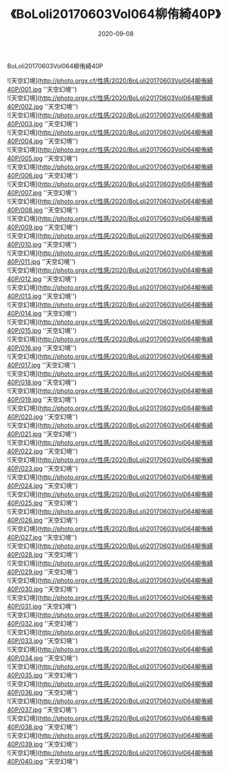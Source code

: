 ﻿---
layout: post
title: 《BoLoli20170603Vol064柳侑綺40P》
date: 2020-09-08
img: http://photo.orgx.cf/性感/2020/BoLoli20170603Vol064柳侑綺40P/000.jpg
tags: [美女,性感,泳衣]
---

BoLoli20170603Vol064柳侑綺40P



![天空幻境](http://photo.orgx.cf/性感/2020/BoLoli20170603Vol064柳侑綺40P/001.jpg ''天空幻境'')<br>
![天空幻境](http://photo.orgx.cf/性感/2020/BoLoli20170603Vol064柳侑綺40P/002.jpg ''天空幻境'')<br>
![天空幻境](http://photo.orgx.cf/性感/2020/BoLoli20170603Vol064柳侑綺40P/003.jpg ''天空幻境'')<br>
![天空幻境](http://photo.orgx.cf/性感/2020/BoLoli20170603Vol064柳侑綺40P/004.jpg ''天空幻境'')<br>
![天空幻境](http://photo.orgx.cf/性感/2020/BoLoli20170603Vol064柳侑綺40P/005.jpg ''天空幻境'')<br>
![天空幻境](http://photo.orgx.cf/性感/2020/BoLoli20170603Vol064柳侑綺40P/006.jpg ''天空幻境'')<br>
![天空幻境](http://photo.orgx.cf/性感/2020/BoLoli20170603Vol064柳侑綺40P/007.jpg ''天空幻境'')<br>
![天空幻境](http://photo.orgx.cf/性感/2020/BoLoli20170603Vol064柳侑綺40P/008.jpg ''天空幻境'')<br>
![天空幻境](http://photo.orgx.cf/性感/2020/BoLoli20170603Vol064柳侑綺40P/009.jpg ''天空幻境'')<br>
![天空幻境](http://photo.orgx.cf/性感/2020/BoLoli20170603Vol064柳侑綺40P/010.jpg ''天空幻境'')<br>
![天空幻境](http://photo.orgx.cf/性感/2020/BoLoli20170603Vol064柳侑綺40P/011.jpg ''天空幻境'')<br>
![天空幻境](http://photo.orgx.cf/性感/2020/BoLoli20170603Vol064柳侑綺40P/012.jpg ''天空幻境'')<br>
![天空幻境](http://photo.orgx.cf/性感/2020/BoLoli20170603Vol064柳侑綺40P/013.jpg ''天空幻境'')<br>
![天空幻境](http://photo.orgx.cf/性感/2020/BoLoli20170603Vol064柳侑綺40P/014.jpg ''天空幻境'')<br>
![天空幻境](http://photo.orgx.cf/性感/2020/BoLoli20170603Vol064柳侑綺40P/015.jpg ''天空幻境'')<br>
![天空幻境](http://photo.orgx.cf/性感/2020/BoLoli20170603Vol064柳侑綺40P/016.jpg ''天空幻境'')<br>
![天空幻境](http://photo.orgx.cf/性感/2020/BoLoli20170603Vol064柳侑綺40P/017.jpg ''天空幻境'')<br>
![天空幻境](http://photo.orgx.cf/性感/2020/BoLoli20170603Vol064柳侑綺40P/018.jpg ''天空幻境'')<br>
![天空幻境](http://photo.orgx.cf/性感/2020/BoLoli20170603Vol064柳侑綺40P/019.jpg ''天空幻境'')<br>
![天空幻境](http://photo.orgx.cf/性感/2020/BoLoli20170603Vol064柳侑綺40P/020.jpg ''天空幻境'')<br>
![天空幻境](http://photo.orgx.cf/性感/2020/BoLoli20170603Vol064柳侑綺40P/021.jpg ''天空幻境'')<br>
![天空幻境](http://photo.orgx.cf/性感/2020/BoLoli20170603Vol064柳侑綺40P/022.jpg ''天空幻境'')<br>
![天空幻境](http://photo.orgx.cf/性感/2020/BoLoli20170603Vol064柳侑綺40P/023.jpg ''天空幻境'')<br>
![天空幻境](http://photo.orgx.cf/性感/2020/BoLoli20170603Vol064柳侑綺40P/024.jpg ''天空幻境'')<br>
![天空幻境](http://photo.orgx.cf/性感/2020/BoLoli20170603Vol064柳侑綺40P/025.jpg ''天空幻境'')<br>
![天空幻境](http://photo.orgx.cf/性感/2020/BoLoli20170603Vol064柳侑綺40P/026.jpg ''天空幻境'')<br>
![天空幻境](http://photo.orgx.cf/性感/2020/BoLoli20170603Vol064柳侑綺40P/027.jpg ''天空幻境'')<br>
![天空幻境](http://photo.orgx.cf/性感/2020/BoLoli20170603Vol064柳侑綺40P/028.jpg ''天空幻境'')<br>
![天空幻境](http://photo.orgx.cf/性感/2020/BoLoli20170603Vol064柳侑綺40P/029.jpg ''天空幻境'')<br>
![天空幻境](http://photo.orgx.cf/性感/2020/BoLoli20170603Vol064柳侑綺40P/030.jpg ''天空幻境'')<br>
![天空幻境](http://photo.orgx.cf/性感/2020/BoLoli20170603Vol064柳侑綺40P/031.jpg ''天空幻境'')<br>
![天空幻境](http://photo.orgx.cf/性感/2020/BoLoli20170603Vol064柳侑綺40P/032.jpg ''天空幻境'')<br>
![天空幻境](http://photo.orgx.cf/性感/2020/BoLoli20170603Vol064柳侑綺40P/033.jpg ''天空幻境'')<br>
![天空幻境](http://photo.orgx.cf/性感/2020/BoLoli20170603Vol064柳侑綺40P/034.jpg ''天空幻境'')<br>
![天空幻境](http://photo.orgx.cf/性感/2020/BoLoli20170603Vol064柳侑綺40P/035.jpg ''天空幻境'')<br>
![天空幻境](http://photo.orgx.cf/性感/2020/BoLoli20170603Vol064柳侑綺40P/036.jpg ''天空幻境'')<br>
![天空幻境](http://photo.orgx.cf/性感/2020/BoLoli20170603Vol064柳侑綺40P/037.jpg ''天空幻境'')<br>
![天空幻境](http://photo.orgx.cf/性感/2020/BoLoli20170603Vol064柳侑綺40P/038.jpg ''天空幻境'')<br>
![天空幻境](http://photo.orgx.cf/性感/2020/BoLoli20170603Vol064柳侑綺40P/039.jpg ''天空幻境'')<br>
![天空幻境](http://photo.orgx.cf/性感/2020/BoLoli20170603Vol064柳侑綺40P/040.jpg ''天空幻境'')<br>
